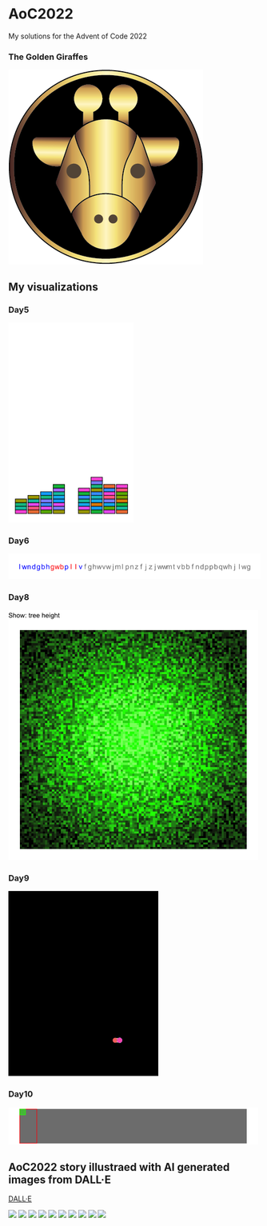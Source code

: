 # AoC2022
My solutions for the Advent of Code 2022


### The Golden Giraffes
![image](https://github.com/AndreaBarghetti/AoC2021/blob/main/golden_giraffes.png)


## My visualizations

### Day5
![<img src="Day5/animation.gif" width="500"/>](Day5/animation.gif)

### Day6
![<img src="Day6/animation.gif" width="500"/>](Day6/animation.gif)

### Day8
![<img src="Day8/animation.gif" width="500"/>](Day8/animation.gif)

### Day9
![<img src="Day9/animation.gif" width="500"/>](Day9/animation.gif)

### Day10
![<img src="Day10/animation.gif" width="500"/>](Day10/animation.gif)

## AoC2022 story illustraed with AI generated images from DALL·E
[DALL·E](https://labs.openai.com/)

<img src="Day1/DALL·E.png" width="250"/> <img src="Day2/DALL·E.png" width="250"/> <img src="Day3/DALL·E.png" width="250"/> <img src="Day4/DALL·E.png" width="250"/> <img src="Day5/DALL·E.png" width="250"/> <img src="Day6/DALL·E.png" width="250"/> <img src="Day7/DALL·E.png" width="250"/> <img src="Day8/DALL·E.png" width="250"/> <img src="Day9/DALL·E.png" width="250"/> <img src="Day10/DALL·E.png" width="250"/>

